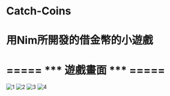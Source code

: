 # Catch-Coins
# 用Nim所開發的借金幣的小遊戲

# ===== *** 遊戲畫面 *** =====
![1](https://github.com/NiYeh/Catch-Coins/assets/108889900/5a5f1b08-08c6-475b-876b-c835d1db97fa)
![2](https://github.com/NiYeh/Catch-Coins/assets/108889900/4d481fbe-c070-4183-be58-fe056fe6052e)
![3](https://github.com/NiYeh/Catch-Coins/assets/108889900/99c655cb-33d3-4910-825c-b27af25793f4)
![4](https://github.com/NiYeh/Catch-Coins/assets/108889900/952031e1-b81c-4996-be7b-2e9d56247d3b)
